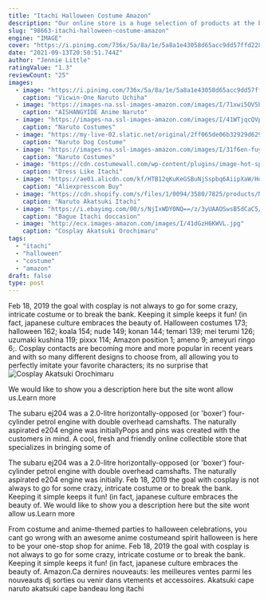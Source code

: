 ```yaml
---
title: "Itachi Halloween Costume Amazon"
description: "Our online store is a huge selection of products at the best prices. Our catalog contains chinese products from the famous marketplaces taobao, tmall, 1688.Com. Information on the site is"
slug: "98663-itachi-halloween-costume-amazon"
engine: "IMAGE"
cover: "https://i.pinimg.com/736x/5a/8a/1e/5a8a1e43058d65acc9dd57ffd2284236--cloaks-naruto-uchiha.jpg"
date: "2021-09-13T20:50:51.744Z"
author: "Jennie Little"
ratingValue: "1.3"
reviewCount: "25"
images:
  - image: "https://i.pinimg.com/736x/5a/8a/1e/5a8a1e43058d65acc9dd57ffd2284236--cloaks-naruto-uchiha.jpg"
    caption: "Vicwin-One Naruto Uchiha"
  - image: "https://images-na.ssl-images-amazon.com/images/I/71xwi5OV5bL._AC_UL1500_.jpg"
    caption: "AISHANGYIDE Anime Naruto"
  - image: "https://images-na.ssl-images-amazon.com/images/I/41WTjqcQVpL.jpg"
    caption: "Naruto Costumes"
  - image: "https://my-live-02.slatic.net/original/2ff065de06b32929d62964e241a21347.jpg"
    caption: "Naruto Dog Costume"
  - image: "https://images-na.ssl-images-amazon.com/images/I/31f6en-fuyL.jpg"
    caption: "Naruto Costumes"
  - image: "https://cdn.costumewall.com/wp-content/plugins/image-hot-spotter/images/ItachiUchihaCosplayCostume.jpg"
    caption: "Dress Like Itachi"
  - image: "https://ae01.alicdn.com/kf/HTB12qKuKeGSBuNjSspbq6AiipXaW/Hot-Sale-Anime-Naruto-Akatsuki-Uchiha-Itachi-Cosplay-Halloween-Christmas-Party-Costume-Cloak-Cape.jpg"
    caption: "Aliexpresscom Buy"
  - image: "https://cdn.shopify.com/s/files/1/0094/3580/7825/products/Naurto_Akatsuki_Itachi_Cloak_Cosplay_Costume_Headband_Ring_Kunai_S6_1024x1024@2x.jpg?v=1558019782"
    caption: "Naruto Akatsuki Itachi"
  - image: "https://i.ebayimg.com/00/s/NjIxWDY0NQ==/z/3yUAAOSwsB5dCaC5/$_57.PNG?set_id=8800005007"
    caption: "Bague Itachi doccasion"
  - image: "http://ecx.images-amazon.com/images/I/41dGzH6KWVL.jpg"
    caption: "Cosplay Akatsuki Orochimaru"
tags:
  - "itachi"
  - "halloween"
  - "costume"
  - "amazon"
draft: false
type: post
---
```


Feb 18, 2019 the goal with cosplay is not always to go for some crazy, intricate costume or to break the bank. Keeping it simple keeps it fun! (in fact, japanese culture embraces the beauty of. Halloween costumes 173; halloween 162; koala 154; nude 149; konan 144; temari 139; mei terumi 126; uzumaki kushina 119; pixxx 114;  Amazon position 1; ameno 9; ameyuri ringo 6;. Cosplay contacts are becoming more and more popular in recent years and with so many different designs to choose from, all allowing you to perfectly imitate your favorite characters; its no surprise that
![Cosplay Akatsuki Orochimaru](http://ecx.images-amazon.com/images/I/41dGzH6KWVL.jpg "Cosplay Akatsuki Orochimaru")

We would like to show you a description here but the site wont allow us.Learn more
<!--inArticleAds-->

<!--galleryOne-->

The subaru ej204 was a 2.0-litre horizontally-opposed (or 'boxer') four-cylinder petrol engine with double overhead camshafts. The naturally aspirated e204 engine was initiallyPops and pins was created with the customers in mind. A cool, fresh and friendly online collectible store that specializes in bringing some of
<!--inArticleAds-->

<!--galleryTwo-->

The subaru ej204 was a 2.0-litre horizontally-opposed (or 'boxer') four-cylinder petrol engine with double overhead camshafts. The naturally aspirated e204 engine was initially. Feb 18, 2019 the goal with cosplay is not always to go for some crazy, intricate costume or to break the bank. Keeping it simple keeps it fun! (in fact, japanese culture embraces the beauty of. We would like to show you a description here but the site wont allow us.Learn more
<!--galleryThree-->

From costume and anime-themed parties to halloween celebrations, you cant go wrong with an awesome anime costumeand spirit halloween is here to be your one-stop shop for anime. Feb 18, 2019 the goal with cosplay is not always to go for some crazy, intricate costume or to break the bank. Keeping it simple keeps it fun! (in fact, japanese culture embraces the beauty of. Amazon.Ca dernires nouveauts: les meilleures ventes parmi les nouveauts dj sorties ou  venir dans vtements et accessoires.  Akatsuki cape naruto akatsuki cape bandeau long itachi